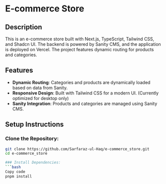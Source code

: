 # E-commerce Store

## Description
This is an e-commerce store built with Next.js, TypeScript, Tailwind CSS, and Shadcn UI. The backend is powered by Sanity CMS, and the application is deployed on Vercel. The project features dynamic routing for products and categories.

## Features
- **Dynamic Routing**: Categories and products are dynamically loaded based on data from Sanity.
- **Responsive Design**: Built with Tailwind CSS for a modern UI. (Currently optimized for desktop only)
- **Sanity Integration**: Products and categories are managed using Sanity CMS.

## Setup Instructions

### Clone the Repository:
```bash
git clone https://github.com/Sarfaraz-ul-Haq/e-commerce_store.git
cd e-commerce_store

### Install Dependencies:
```bash
Copy code
pnpm install
